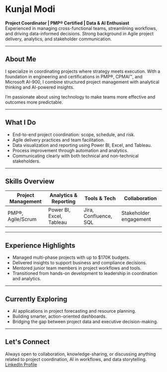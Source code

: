 # Kunjal Modi

**Project Coordinator | PMP® Certified | Data & AI Enthusiast**  
Experienced in managing cross-functional teams, streamlining workflows, and driving data-informed decisions. Strong background in Agile project delivery, analytics, and stakeholder communication.

---

## About Me

I specialize in coordinating projects where strategy meets execution. With a foundation in engineering and certifications in PMP®, CPMAI™, and Microsoft AI-900, I combine structured project management with analytical thinking and AI-powered insights.

I’m passionate about using technology to make teams more effective and outcomes more predictable.

---

## What I Do

- End-to-end project coordination: scope, schedule, and risk.  
- Agile delivery practices and team facilitation.  
- Data visualization and reporting using Power BI, Excel, and Tableau.  
- Process improvement through automation and analytics.  
- Communicating clearly with both technical and non-technical stakeholders.

---

## Skills Overview

| Project Management  | Analytics & Reporting     | Tools & Tech           | Collaboration         |
|---------------------|----------------------------|-------------------------|------------------------|
| PMP®, Agile/Scrum   | Power BI, Excel, Tableau  | Jira, Confluence, SQL   | Stakeholder engagement |

---

## Experience Highlights

- Managed multi-phase projects with up to $170K budgets.  
- Delivered insights to support business and compliance decisions.  
- Mentored junior team members in project workflows and tools.  
- Transitioned from hands-on development to leadership in coordination and analytics.

---

## Currently Exploring

- AI applications in project forecasting and resource planning.  
- Building smarter, action-oriented dashboards.  
- Bridging the gap between project data and executive decision-making.

---

## Let's Connect

Always open to collaboration, knowledge-sharing, or discussing anything related to project coordination, AI in workflows, and data storytelling.  
[LinkedIn Profile](https://www.linkedin.com/in/kunjal-modi-022526143/)

